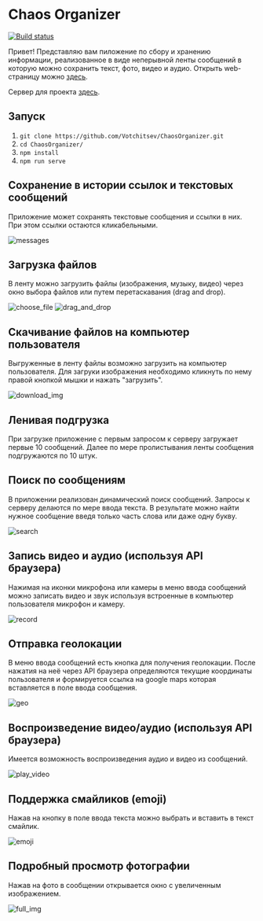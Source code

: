 # Chaos Organizer

[![Build status](https://ci.appveyor.com/api/projects/status/jgt4gqthgq6s5dmt?svg=true)](https://ci.appveyor.com/project/Votchitsev/chaosorganizer)

Привет! Представляю вам пиложение по сбору и хранению информации, реализованное в виде неперывной ленты сообщений в которую можно сохранить текст, фото, видео и аудио. Открыть web-страницу можно [здесь](https://votchitsev.github.io/ChaosOrganizer/).

Сервер для проекта [здесь](https://github.com/Votchitsev/ChaosOrganizer-server).

## Запуск
1) `git clone https://github.com/Votchitsev/ChaosOrganizer.git`
2) `cd ChaosOrganizer/`
3) `npm install`
4) `npm run serve`

## Сохранение в истории ссылок и текстовых сообщений

Приложение может сохранять текстовые сообщения и ссылки в них. При этом ссылки остаются кликабельными.

![messages](./readme-images/messagesAndLinks.png)

## Загрузка файлов

В ленту можно загрузить файлы (изображения, музыку, видео) через окно выбора файлов или путем перетаскавания (drag and drop). 

![choose_file](./readme-images/chooseFile.png)
![drag_and_drop](./readme-images/dragAndDrop.png)

## Скачивание файлов на компьютер пользователя

Выгруженные в ленту файлы возможно загрузить на компьютер пользователя. Для загруки изображения необходимо кликнуть по нему правой кнопкой мышки и нажать "загрузить".

![download_img](./readme-images/downloadImg.png)

## Ленивая подгрузка

При загрузке приложение с первым запросом к серверу загружает первые 10 сообщений. Далее по мере пролистывания ленты сообщения подгружаются по 10 штук.

## Поиск по сообщениям

В приложении реализован динамический поиск сообщений. Запросы к серверу делаются по мере ввода текста. В результате можно найти нужное сообщение введя только часть слова или даже одну букву.

![search](./readme-images/search.png)

## Запись видео и аудио (используя API браузера)

Нажимая на иконки микрофона или камеры в меню ввода сообщений можно записать видео и звук используя встроенные в компьютер пользователя микрофон и камеру. 

![record](./readme-images/record.png)

## Отправка геолокации

В меню ввода сообщений есть кнопка для получения геолокации. После нажатия на неё через API браузера определяются текущие координаты пользователя и формируется ссылка на google maps которая вставляется в поле ввода сообщения.

![geo](./readme-images/geo.png)

## Воспроизведение видео/аудио (используя API браузера)

Имеется возможность воспроизведения аудио и видео из сообщений.

![play_video](./readme-images/play-video.png)

## Поддержка смайликов (emoji)

Нажав на кнопку в поле ввода текста можно выбрать и вставить в текст смайлик.

![emoji](./readme-images/emoji.png)

## Подробный просмотр фотографии

Нажав на фото в сообщении открывается окно с увеличенным изображением.

![full_img](./readme-images/fullImg.png)
